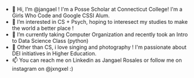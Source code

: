 - 👋 Hi, I’m @jangael ! I'm a Posse Scholar at Connecticut College! I'm a Girls Who Code and Google CSSI Alum.
- 👀 I’m interested in CS + Psych, hoping to interesect my studies to make the world a better place !
- 🌱 I’m currently taking Computer Organization and recently took an Intro to Data Science Class (python)
- 💞️ Other than CS, i love singing and photography ! I'm passionate about DEI initiatives in Higher Education.
- 📫 You can reach me on Linkedin as Jangael Rosales or follow me on instagram on @jxngxel :)

<!---
jangael/jangael is a ✨ special ✨ repository because its `README.md` (this file) appears on your GitHub profile.
You can click the Preview link to take a look at your changes.
--->
